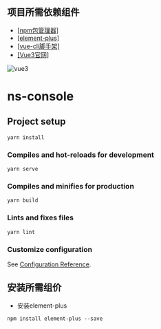 ## 项目所需依赖组件
- [[npm包管理器]](http://nodejs.cn/download/)
- [[element-plus]](https://element-plus.gitee.io/zh-CN/)
- [[vue-cli脚手架]](https://cli.vuejs.org/zh/guide/installation.html)
- [[Vue3官网]](https://cn.vuejs.org/)

![vue3](https://cdn.discordapp.com/icons/325477692906536972/75523e3c0f68b7e092c9ca6c7ee09ecc.webp?size=1024)

# ns-console

## Project setup
```
yarn install
```

### Compiles and hot-reloads for development
```
yarn serve
```

### Compiles and minifies for production
```
yarn build
```

### Lints and fixes files
```
yarn lint
```

### Customize configuration
See [Configuration Reference](https://cli.vuejs.org/config/).

## 安装所需组价
- 安装element-plus
```shell
npm install element-plus --save
```
